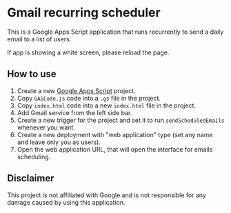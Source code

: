 # Gmail recurring scheduler

This is a Google Apps Script application that runs recurrently to send a daily email to a list of users.

If app is showing a white screen, please reload the page.

## How to use

1. Create a new [Google Apps Script](https://script.google.com/home) project.
2. Copy `GASCode.js` code into a `.gs` file in the project.
3. Copy `index.html` code into a new `index.html` file in the project.
4. Add Gmail service from the left side bar.
5. Create a new trigger for the project and set it to run `sendScheduledEmails` whenever you want.
6. Create a new deployment with "web application" type (set any name and leave only you as users).
7. Open the web application URL, that will open the interface for emails scheduling.

## Disclaimer

This project is not affiliated with Google and is not responsible for any damage caused by using this application.